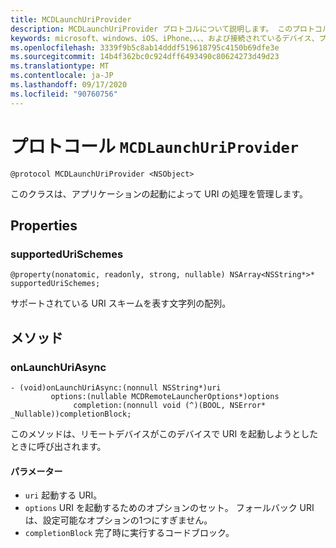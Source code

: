 ```yaml
---
title: MCDLaunchUriProvider
description: MCDLaunchUriProvider プロトコルについて説明します。 このプロトコルは、アプリケーションを起動することによって URI の処理を管理するために使用されます。
keywords: microsoft、windows、iOS、iPhone、、、、および接続されているデバイス、プロジェクトローマ
ms.openlocfilehash: 3339f9b5c8ab14dddf519618795c4150b69dfe3e
ms.sourcegitcommit: 14b4f362bc0c924dff6493490c80624273d49d23
ms.translationtype: MT
ms.contentlocale: ja-JP
ms.lasthandoff: 09/17/2020
ms.locfileid: "90760756"
---
```

# <a name="protocol-mcdlaunchuriprovider"></a>プロトコール `MCDLaunchUriProvider`

```
@protocol MCDLaunchUriProvider <NSObject>
```

このクラスは、アプリケーションの起動によって URI の処理を管理します。

## <a name="properties"></a>Properties 
### <a name="supportedurischemes"></a>supportedUriSchemes
`@property(nonatomic, readonly, strong, nullable) NSArray<NSString*>* supportedUriSchemes;`

サポートされている URI スキームを表す文字列の配列。

## <a name="methods"></a>メソッド

### <a name="onlaunchuriasync"></a>onLaunchUriAsync
```
- (void)onLaunchUriAsync:(nonnull NSString*)uri
         options:(nullable MCDRemoteLauncherOptions*)options
              completion:(nonnull void (^)(BOOL, NSError* _Nullable))completionBlock;
```

このメソッドは、リモートデバイスがこのデバイスで URI を起動しようとしたときに呼び出されます。

#### <a name="parameters"></a>パラメーター 
* `uri` 起動する URI。
* `options` URI を起動するためのオプションのセット。 フォールバック URI は、設定可能なオプションの1つにすぎません。
* `completionBlock` 完了時に実行するコードブロック。